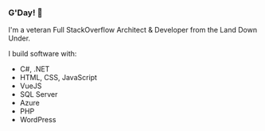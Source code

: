 ### G'Day! 👋

<!--
**jsnelders/jsnelders** is a ✨ _special_ ✨ repository because its `README.md` (this file) appears on your GitHub profile.

Here are some ideas to get you started:

- 🔭 I’m currently working on ...
- 🌱 I’m currently learning ...
- 👯 I’m looking to collaborate on ...
- 🤔 I’m looking for help with ...
- 💬 Ask me about ...
- 📫 How to reach me: ...
- 😄 Pronouns: ...
- ⚡ Fun fact: ...
-->

I'm a veteran Full StackOverflow Architect & Developer from the Land Down Under.

I build software with:

- C#, .NET
- HTML, CSS, JavaScript
- VueJS
- SQL Server
- Azure
- PHP
- WordPress
